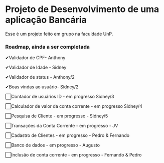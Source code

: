# Projeto de Desenvolvimento de uma aplicação Bancária
Esse é um projeto feito em grupo na faculdade UnP.

### Roadmap, ainda a ser completada
✔Validador de CPF- Anthony

✔Validador de Idade - Sidney

✔Validador de status - Anthony/2

✔Boas vindas ao usuário- Sidney/2

⬜Contador de usuários ID - em progresso Sidney/3

⬜Calculador de valor da conta corrente - em progresso Sidney/4

⬜Pesquisa de Cliente - em progresso - Sidney/5

⬜Transações da Conta Corrente - em progresso - JV

⬜Cadastro de Clientes - em progresso - Pedro & Fernando

⬜Banco de dados - em progresso - Augusto

⬜Inclusão de conta corrente - em progresso - Fernando & Pedro

